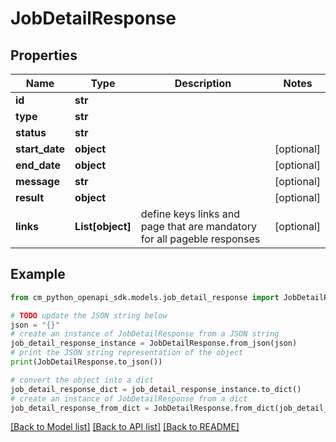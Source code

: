 # JobDetailResponse


## Properties

Name | Type | Description | Notes
------------ | ------------- | ------------- | -------------
**id** | **str** |  | 
**type** | **str** |  | 
**status** | **str** |  | 
**start_date** | **object** |  | [optional] 
**end_date** | **object** |  | [optional] 
**message** | **str** |  | [optional] 
**result** | **object** |  | [optional] 
**links** | **List[object]** | define keys links and page that are mandatory for all pageble responses | [optional] 

## Example

```python
from cm_python_openapi_sdk.models.job_detail_response import JobDetailResponse

# TODO update the JSON string below
json = "{}"
# create an instance of JobDetailResponse from a JSON string
job_detail_response_instance = JobDetailResponse.from_json(json)
# print the JSON string representation of the object
print(JobDetailResponse.to_json())

# convert the object into a dict
job_detail_response_dict = job_detail_response_instance.to_dict()
# create an instance of JobDetailResponse from a dict
job_detail_response_from_dict = JobDetailResponse.from_dict(job_detail_response_dict)
```
[[Back to Model list]](../README.md#documentation-for-models) [[Back to API list]](../README.md#documentation-for-api-endpoints) [[Back to README]](../README.md)


